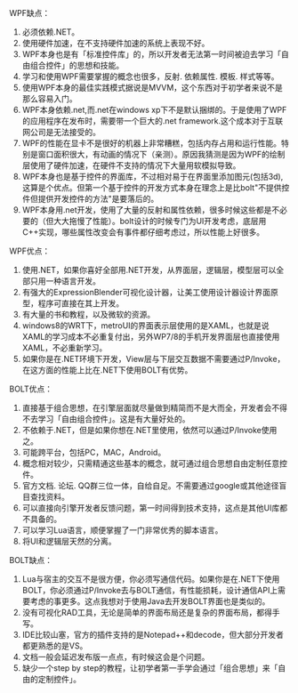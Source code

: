 WPF缺点：

1. 必须依赖.NET。
2. 使用硬件加速，在不支持硬件加速的系统上表现不好。
3. WPF本身也是有「标准控件库」的，所以开发者无法第一时间被迫去学习「自由组合控件」的思想和技能。
4. 学习和使用WPF需要掌握的概念也很多，反射. 依赖属性. 模板. 样式等等。
5. 使用WPF本身的最佳实践模式据说是MVVM，这个东西对于初学者来说不是那么容易入门。
6. WPF本身依赖.net,而.net在windows xp下不是默认捆绑的。于是使用了WPF的应用程序在发布时，需要带一个巨大的.net framework.这个成本对于互联网公司是无法接受的。
7. WPF的性能在显卡不是很好的机器上非常糟糕，包括内存占用和运行性能。特别是窗口面积很大，有动画的情况下（亲测）。原因我猜测是因为WPF的绘制层使用了硬件加速，在硬件不支持的情况下大量用软模拟导致。
8. WPF本身也是基于控件的界面库，不过相对易于在界面里添加图元(包括3d),这算是个优点。但第一个基于控件的开发方式本身在理念上是比bolt"不提供控件但提供开发控件的方法"是要落后的。
9. WPF本身用.net开发，使用了大量的反射和属性依赖，很多时候这些都是不必要的（但大大拖慢了性能）。bolt设计的时候专门为UI开发考虑，底层用C++实现，哪些属性改变会有事件都仔细考虑过，所以性能上好很多。

WPF优点：

1. 使用.NET，如果你喜好全部用.NET开发，从界面层，逻辑层，模型层可以全部只用一种语言开发。
2. 有强大的ExpressionBlender可视化设计器，让美工使用设计器设计界面原型，程序可直接在其上开发。
3. 有大量的书和教程，以及微软的资源。
4. windows8的WRT下，metroUI的界面表示层使用的是XAML，也就是说XAML的学习成本不必重复付出，另外WP7/8的手机开发界面层也直接使用XAML，不必重新学习。
5. 如果你是在.NET环境下开发，View层与下层交互数据不需要通过P/Invoke，在这方面的性能上比在.NET下使用BOLT有优势。

BOLT优点：

1. 直接基于组合思想，在引擎层面就尽量做到精简而不是大而全，开发者会不得不去学习「自由组合控件」。这是有大量好处的。
2. 不依赖于.NET，但是如果你想在.NET里使用，依然可以通过P/Invoke使用之。
3. 可能跨平台，包括PC，MAC，Android。
4. 概念相对较少，只需精通这些基本的概念，就可通过组合思想自由定制任意控件。
5. 官方文档. 论坛. QQ群三位一体，自给自足。不需要通过google或其他途径盲目查找资料。
6. 可以直接向引擎开发者反馈问题，第一时间得到技术支持，这点是其他UI库都不具备的。
7. 可以学习Lua语言，顺便掌握了一门非常优秀的脚本语言。
8. 将UI和逻辑层天然的分离。

BOLT缺点：

1. Lua与宿主的交互不是很方便，你必须写通信代码。如果你是在.NET下使用BOLT，你必须通过P/Invoke去与BOLT通信，有性能损耗，设计通信API上需要考虑的事更多。这点我想对于使用Java去开发BOLT界面也是类似的。
2. 没有可视化RAD工具，无论是简单的界面布局还是复杂的界面布局，都得手写。
3. IDE比较山塞，官方的插件支持的是Notepad++和decode，但大部分开发者都更熟悉的是VS。
4. 文档一般会延迟发布版一点点，有时候这会是个问题。
5. 缺少一个step by step的教程，让初学者第一手学会通过「组合思想」来「自由的定制控件」。